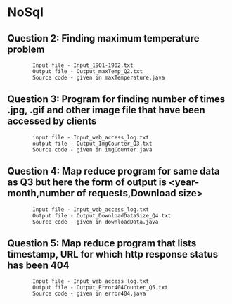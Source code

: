 # NoSql
## Question 2: Finding maximum temperature problem
            Input file - Input_1901-1902.txt
            Output file - Output_maxTemp_Q2.txt
            Source code - given in maxTemperature.java   

## Question 3: Program for finding number of times .jpg, .gif and other image file that have been accessed by clients
            input file - Input_web_access_log.txt
            output file - Output_ImgCounter_Q3.txt 
            Source code - given in imgCounter.java
            
## Question 4: Map reduce program for same data as Q3 but here the form of output is <year-month,number of requests,Download size>
            Input file - Input_web_access_log.txt
            Output file - Output_DownloadDataSize_Q4.txt 
            Source code - given in downloadData.java       

## Question 5: Map reduce program that lists timestamp, URL for which http response status has been 404 
            Input file - Input_web_access_log.txt 
            Output file - Output_Error404Counter_Q5.txt
            Source code - given in error404.java
